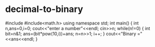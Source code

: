# decimal-to-binary
#include<iostream>
#include<math.h>
using namespace std;
int main()
{
    int n,ans=0,i=0;
    cout<<"enter a number"<<endl;
    cin>>n;
    while(n!=0)
    {
        int bit=n&1;
        ans=(bit*pow(10,i))+ans;
        n=n>>1;
        i++;
    }
    cout<<"Binary ="<<ans<<endl;
}
